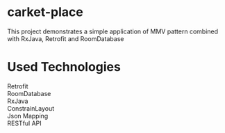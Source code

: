 # carket-place
This project demonstrates a simple application of MMV pattern combined with RxJava, Retrofit and RoomDatabase

# Used Technologies
Retrofit<br />
RoomDatabase<br />
RxJava<br />
ConstrainLayout<br />
Json Mapping<br />
RESTful API<br />

